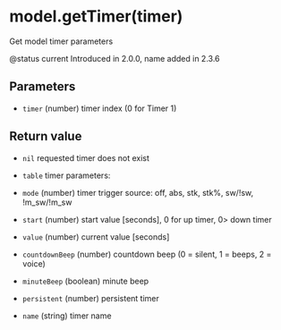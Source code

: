 # model.getTimer(timer)



Get model timer parameters

@status current Introduced in 2.0.0, name added in 2.3.6


## Parameters

* `timer` (number) timer index (0 for Timer 1)



## Return value

* `nil` requested timer does not exist

* `table` timer parameters:
 * `mode` (number) timer trigger source: off, abs, stk,  stk%, sw/!sw, !m_sw/!m_sw
 * `start` (number) start value [seconds], 0 for up timer, 0> down timer
 * `value` (number) current value [seconds]
 * `countdownBeep` (number) countdown beep (0­ = silent, 1 =­ beeps, 2­ = voice)
 * `minuteBeep` (boolean) minute beep
 * `persistent` (number) persistent timer
 * `name` (string) timer name



